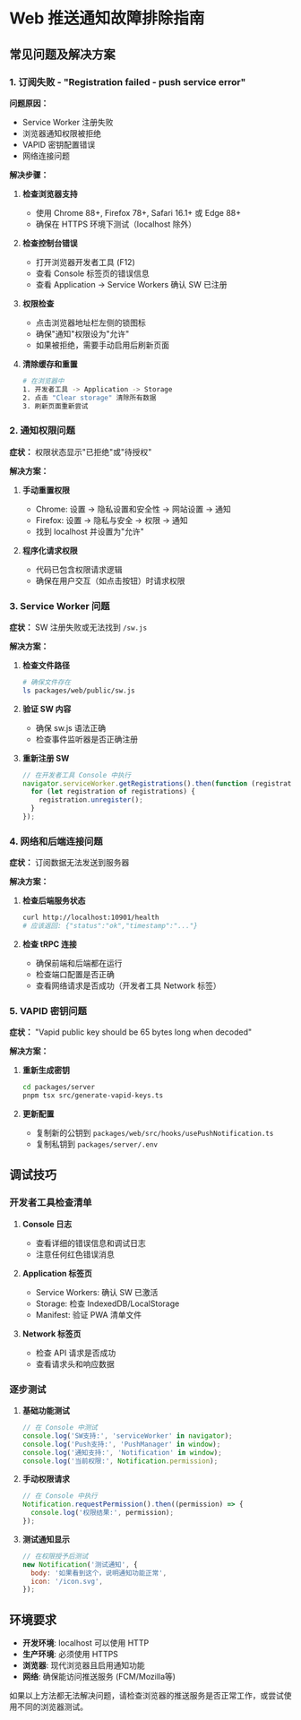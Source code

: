# Web 推送通知故障排除指南

## 常见问题及解决方案

### 1. 订阅失败 - "Registration failed - push service error"

**问题原因：**

- Service Worker 注册失败
- 浏览器通知权限被拒绝
- VAPID 密钥配置错误
- 网络连接问题

**解决步骤：**

1. **检查浏览器支持**
   - 使用 Chrome 88+, Firefox 78+, Safari 16.1+ 或 Edge 88+
   - 确保在 HTTPS 环境下测试（localhost 除外）

2. **检查控制台错误**
   - 打开浏览器开发者工具 (F12)
   - 查看 Console 标签页的错误信息
   - 查看 Application -> Service Workers 确认 SW 已注册

3. **权限检查**
   - 点击浏览器地址栏左侧的锁图标
   - 确保"通知"权限设为"允许"
   - 如果被拒绝，需要手动启用后刷新页面

4. **清除缓存和重置**
   ```bash
   # 在浏览器中
   1. 开发者工具 -> Application -> Storage
   2. 点击 "Clear storage" 清除所有数据
   3. 刷新页面重新尝试
   ```

### 2. 通知权限问题

**症状：** 权限状态显示"已拒绝"或"待授权"

**解决方案：**

1. **手动重置权限**
   - Chrome: 设置 -> 隐私设置和安全性 -> 网站设置 -> 通知
   - Firefox: 设置 -> 隐私与安全 -> 权限 -> 通知
   - 找到 localhost 并设置为"允许"

2. **程序化请求权限**
   - 代码已包含权限请求逻辑
   - 确保在用户交互（如点击按钮）时请求权限

### 3. Service Worker 问题

**症状：** SW 注册失败或无法找到 `/sw.js`

**解决方案：**

1. **检查文件路径**

   ```bash
   # 确保文件存在
   ls packages/web/public/sw.js
   ```

2. **验证 SW 内容**
   - 确保 sw.js 语法正确
   - 检查事件监听器是否正确注册

3. **重新注册 SW**
   ```javascript
   // 在开发者工具 Console 中执行
   navigator.serviceWorker.getRegistrations().then(function (registrations) {
     for (let registration of registrations) {
       registration.unregister();
     }
   });
   ```

### 4. 网络和后端连接问题

**症状：** 订阅数据无法发送到服务器

**解决方案：**

1. **检查后端服务状态**

   ```bash
   curl http://localhost:10901/health
   # 应该返回: {"status":"ok","timestamp":"..."}
   ```

2. **检查 tRPC 连接**
   - 确保前端和后端都在运行
   - 检查端口配置是否正确
   - 查看网络请求是否成功（开发者工具 Network 标签）

### 5. VAPID 密钥问题

**症状：** "Vapid public key should be 65 bytes long when decoded"

**解决方案：**

1. **重新生成密钥**

   ```bash
   cd packages/server
   pnpm tsx src/generate-vapid-keys.ts
   ```

2. **更新配置**
   - 复制新的公钥到 `packages/web/src/hooks/usePushNotification.ts`
   - 复制私钥到 `packages/server/.env`

## 调试技巧

### 开发者工具检查清单

1. **Console 日志**
   - 查看详细的错误信息和调试日志
   - 注意任何红色错误消息

2. **Application 标签页**
   - Service Workers: 确认 SW 已激活
   - Storage: 检查 IndexedDB/LocalStorage
   - Manifest: 验证 PWA 清单文件

3. **Network 标签页**
   - 检查 API 请求是否成功
   - 查看请求头和响应数据

### 逐步测试

1. **基础功能测试**

   ```javascript
   // 在 Console 中测试
   console.log('SW支持:', 'serviceWorker' in navigator);
   console.log('Push支持:', 'PushManager' in window);
   console.log('通知支持:', 'Notification' in window);
   console.log('当前权限:', Notification.permission);
   ```

2. **手动权限请求**

   ```javascript
   // 在 Console 中执行
   Notification.requestPermission().then((permission) => {
     console.log('权限结果:', permission);
   });
   ```

3. **测试通知显示**
   ```javascript
   // 在权限授予后测试
   new Notification('测试通知', {
     body: '如果看到这个，说明通知功能正常',
     icon: '/icon.svg',
   });
   ```

## 环境要求

- **开发环境**: localhost 可以使用 HTTP
- **生产环境**: 必须使用 HTTPS
- **浏览器**: 现代浏览器且启用通知功能
- **网络**: 确保能访问推送服务 (FCM/Mozilla等)

如果以上方法都无法解决问题，请检查浏览器的推送服务是否正常工作，或尝试使用不同的浏览器测试。
